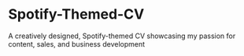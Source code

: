 # Spotify-Themed-CV
A creatively designed, Spotify-themed CV showcasing my passion for content, sales, and business development
